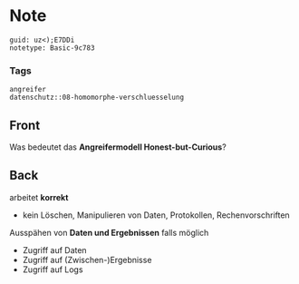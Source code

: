 # Note
```
guid: uz<);E7DDi
notetype: Basic-9c783
```

### Tags
```
angreifer
datenschutz::08-homomorphe-verschluesselung
```

## Front
Was bedeutet das <b>Angreifermodell Honest-but-Curious</b>?

## Back
arbeitet <b>korrekt</b> 
<ul><li>kein Löschen, Manipulieren von Daten, Protokollen, Rechenvorschriften </li></ul>Ausspähen von <b>Daten und Ergebnissen</b> falls möglich 
<ul><li>Zugriff auf Daten </li><li>Zugriff auf (Zwischen-)Ergebnisse </li><li>Zugriff auf Logs</li></ul>

